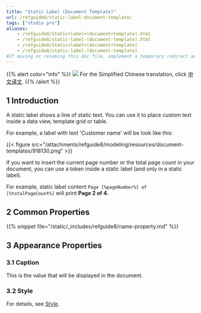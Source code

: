 ```yaml
---
title: "Static Label (Document Template)"
url: /refguide8/static-label-document-template/
tags: ["studio pro"]
aliases:
    - /refguide8/Static+label+(document+template).html
    - /refguide8/static-label-(document-template).html
    - /refguide8/Static+label+(document+template)
    - /refguide8/static-label-(document-template)
#If moving or renaming this doc file, implement a temporary redirect and let the respective team know they should update the URL in the product. See Mapping to Products for more details.
---
```


{{% alert color="info" %}}
<img src="/attachments/china.png" class="d-inline-block" /> For the Simplified Chinese translation, click [中文译文](https://cdn.mendix.tencent-cloud.com/documentation/refguide8/static-label-document-template.pdf).
{{% /alert %}}

## 1 Introduction

A static label shows a line of static text. You can use it to place custom text inside a data view, template grid or table.

For example, a label with text 'Customer name' will be look like this:

{{< figure src="/attachments/refguide8/modeling/resources/document-templates/918130.png" >}}

If you want to insert the current page number or the total page count in your document, you can use a token inside a static label (and only in a static label).

For example, static label content `Page [%pageNumber%] of [%totalPageCount%]` will print **Page 2 of 4**.

## 2 Common Properties

{{% snippet file="/static/_includes/refguide8/name-property.md" %}}

## 3 Appearance Properties

### 3.1 Caption

This is the value that will be displayed in the document.

### 3.2 Style

For details, see [Style](/refguide8/style/).
